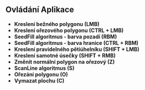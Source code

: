 ## Ovládání Aplikace
- **Kreslení bežného polygonu (LMB)**
- **Kreslení ořezového polygonu (CTRL + LMB)**
- **SeedFill algoritmus - barva pozadí (RBM)**
- **SeedFill algoritmus - barva hranice (CTRL + RBM)**
- **Kreslení pravidelného pětiúhelníku (SHIFT + LMB)**
- **Kreslení samotné úsečky (SHIFT + RMB)**
- **Změnit normální polygon na ořezový (Z)**
- **ScanLine algoritmus (S)**
- **Ořezání polygonu (O)**
- **Vymazat plochu (C)**